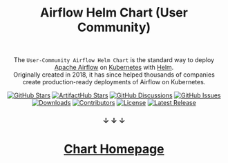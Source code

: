 <div align="center">

# Airflow Helm Chart (User Community)

<br>

The `User-Community Airflow Helm Chart` is the standard way to deploy [Apache Airflow](https://airflow.apache.org/) on [Kubernetes](https://kubernetes.io/) with [Helm](https://helm.sh/).
<br>
Originally created in 2018, it has since helped thousands of companies create production-ready deployments of Airflow on Kubernetes.

[![GitHub Stars](
https://img.shields.io/github/stars/airflow-helm/charts?style=for-the-badge&color=ffcb2f&label=Support%20with%20%E2%AD%90%20on%20GitHub
)](https://github.com/airflow-helm/charts/stargazers)
[![ArtifactHub Stars](
https://img.shields.io/badge/dynamic/json?style=for-the-badge&color=ffcb2f&label=Support%20with%20%E2%AD%90%20on%20ArtifactHub&query=stars&url=https://artifacthub.io/api/v1/packages/af52c9e8-afa6-4443-952f-3d4d17e3be35/stars
)](https://artifacthub.io/packages/helm/airflow-helm/airflow)
[![GitHub Discussions](
https://img.shields.io/github/discussions/airflow-helm/charts?style=for-the-badge&color=17a2b8&label=Start%20a%20Discussion
)](https://github.com/airflow-helm/charts/discussions)
[![GitHub Issues](
https://img.shields.io/github/issues/airflow-helm/charts?style=for-the-badge&color=17a2b8&label=Open%20an%20Issue
)](https://github.com/airflow-helm/charts/issues/new/choose)
<br> 
[![Downloads](
https://img.shields.io/github/downloads/airflow-helm/charts/total?style=flat-square&color=28a745
)](https://thesuperzapper.github.io/GithubStats/?username=airflow-helm&repository=charts)
[![Contributors](
https://img.shields.io/github/contributors/airflow-helm/charts?style=flat-square&color=28a745
)](https://github.com/airflow-helm/charts/graphs/contributors)
[![License](
https://img.shields.io/github/license/airflow-helm/charts?style=flat-square&color=28a745
)](https://github.com/airflow-helm/charts/blob/main/LICENSE)
[![Latest Release](
https://img.shields.io/github/v/release/airflow-helm/charts?style=flat-square&color=5d37a2&label=latest%20release
)](https://github.com/airflow-helm/charts/releases)

### ↓ ↓ ↓

# <a href="https://github.com/airflow-helm/charts/tree/main/charts/airflow">Chart Homepage</a>

</div>